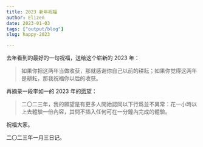 ```yaml
---
title: 2023 新年祝福
author: Elizen
date: 2023-01-03
tags: ["output/blog"]
slug: happy-2023

---
```


去年看到的最好的一句祝福，送给这个崭新的 2023 年：

> 如果你把这两年当做收获，那就感谢你自己以前的耕耘；如果你觉得这两年是耕耘，那我祝福你以后的收获。

再摘录一段李如一的 2023 年的[愿望](https://blog.yitianshijie.net/2023/01/01/my-2023-wish/)：

> 二〇二三年，我的願望是有更多人開始認同以下行爲並不異常：花一小時以上去體驗一份內容，其間不插入任何可在一分鐘內完成的體驗。

祝福大家。

二〇二三年一月三日记。